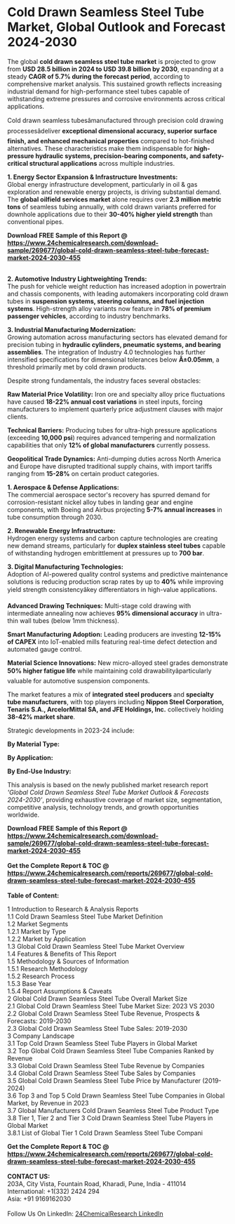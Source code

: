 <h1>Cold Drawn Seamless Steel Tube Market, Global Outlook and Forecast 2024-2030</h1><p>The global <strong>cold drawn seamless steel tube market</strong> is projected to grow from <strong>USD 28.5 billion in 2024 to USD 39.8 billion by 2030</strong>, expanding at a steady <strong>CAGR of 5.7% during the forecast period</strong>, according to comprehensive market analysis. This sustained growth reflects increasing industrial demand for high-performance steel tubes capable of withstanding extreme pressures and corrosive environments across critical applications.</p><p>Cold drawn seamless tubesâmanufactured through precision cold drawing processesâdeliver <strong>exceptional dimensional accuracy, superior surface finish, and enhanced mechanical properties</strong> compared to hot-finished alternatives. These characteristics make them indispensable for <strong>high-pressure hydraulic systems, precision-bearing components, and safety-critical structural applications</strong> across multiple industries.</p><p><strong>1. Energy Sector Expansion &amp; Infrastructure Investments:</strong><br>
Global energy infrastructure development, particularly in oil &amp; gas exploration and renewable energy projects, is driving substantial demand. The <strong>global oilfield services market</strong> alone requires over <strong>2.3 million metric tons</strong> of seamless tubing annually, with cold drawn variants preferred for downhole applications due to their <strong>30-40% higher yield strength</strong> than conventional pipes.</p><div><b>Download FREE Sample of this Report @ 
            <a href="https://www.24chemicalresearch.com/download-sample/269677/global-cold-drawn-seamless-steel-tube-forecast-market-2024-2030-455">
            https://www.24chemicalresearch.com/download-sample/269677/global-cold-drawn-seamless-steel-tube-forecast-market-2024-2030-455</a></b></div><br><p><strong>2. Automotive Industry Lightweighting Trends:</strong><br>
The push for vehicle weight reduction has increased adoption in powertrain and chassis components, with leading automakers incorporating cold drawn tubes in <strong>suspension systems, steering columns, and fuel injection systems</strong>. High-strength alloy variants now feature in <strong>78% of premium passenger vehicles</strong>, according to industry benchmarks.</p><p><strong>3. Industrial Manufacturing Modernization:</strong><br>
Growing automation across manufacturing sectors has elevated demand for precision tubing in <strong>hydraulic cylinders, pneumatic systems, and bearing assemblies</strong>. The integration of Industry 4.0 technologies has further intensified specifications for dimensional tolerances below <strong>Â±0.05mm</strong>, a threshold primarily met by cold drawn products.</p><p>Despite strong fundamentals, the industry faces several obstacles:</p><p><strong>Raw Material Price Volatility:</strong> Iron ore and specialty alloy price fluctuations have caused <strong>18-22% annual cost variations</strong> in steel inputs, forcing manufacturers to implement quarterly price adjustment clauses with major clients.</p><p><strong>Technical Barriers:</strong> Producing tubes for ultra-high pressure applications (exceeding <strong>10,000 psi</strong>) requires advanced tempering and normalization capabilities that only <strong>12% of global manufacturers</strong> currently possess.</p><p><strong>Geopolitical Trade Dynamics:</strong> Anti-dumping duties across North America and Europe have disrupted traditional supply chains, with import tariffs ranging from <strong>15-28%</strong> on certain product categories.</p><p><strong>1. Aerospace &amp; Defense Applications:</strong><br>
The commercial aerospace sector's recovery has spurred demand for corrosion-resistant nickel alloy tubes in landing gear and engine components, with Boeing and Airbus projecting <strong>5-7% annual increases</strong> in tube consumption through 2030.</p><p><strong>2. Renewable Energy Infrastructure:</strong><br>
Hydrogen energy systems and carbon capture technologies are creating new demand streams, particularly for <strong>duplex stainless steel tubes</strong> capable of withstanding hydrogen embrittlement at pressures up to <strong>700 bar</strong>.</p><p><strong>3. Digital Manufacturing Technologies:</strong><br>
Adoption of AI-powered quality control systems and predictive maintenance solutions is reducing production scrap rates by up to <strong>40%</strong> while improving yield strength consistencyâkey differentiators in high-value applications.</p><p><strong>Advanced Drawing Techniques:</strong> Multi-stage cold drawing with intermediate annealing now achieves <strong>95% dimensional accuracy</strong> in ultra-thin wall tubes (below 1mm thickness).</p><p><strong>Smart Manufacturing Adoption:</strong> Leading producers are investing <strong>12-15% of CAPEX</strong> into IoT-enabled mills featuring real-time defect detection and automated gauge control.</p><p><strong>Material Science Innovations:</strong> New micro-alloyed steel grades demonstrate <strong>50% higher fatigue life</strong> while maintaining cold drawabilityâparticularly valuable for automotive suspension components.</p><p>The market features a mix of <strong>integrated steel producers</strong> and <strong>specialty tube manufacturers</strong>, with top players including <strong>Nippon Steel Corporation, Tenaris S.A., ArcelorMittal SA, and JFE Holdings, Inc.</strong> collectively holding <strong>38-42% market share</strong>.</p><p>Strategic developments in 2023-24 include:</p><p><strong>By Material Type:</strong></p><p><strong>By Application:</strong></p><p><strong>By End-Use Industry:</strong></p><p>This analysis is based on the newly published market research report <em>'Global Cold Drawn Seamless Steel Tube Market Outlook &amp; Forecasts 2024-2030'</em>, providing exhaustive coverage of market size, segmentation, competitive analysis, technology trends, and growth opportunities worldwide.</p><div><b>Download FREE Sample of this Report @ 
            <a href="https://www.24chemicalresearch.com/download-sample/269677/global-cold-drawn-seamless-steel-tube-forecast-market-2024-2030-455">
            https://www.24chemicalresearch.com/download-sample/269677/global-cold-drawn-seamless-steel-tube-forecast-market-2024-2030-455</a></b></div><br><div><b>Get the Complete Report & TOC @ 
            <a href="https://www.24chemicalresearch.com/reports/269677/global-cold-drawn-seamless-steel-tube-forecast-market-2024-2030-455">
            https://www.24chemicalresearch.com/reports/269677/global-cold-drawn-seamless-steel-tube-forecast-market-2024-2030-455</a></b></div><br>
            <b>Table of Content:</b><p>1 Introduction to Research & Analysis Reports<br />
    1.1 Cold Drawn Seamless Steel Tube Market Definition<br />
    1.2 Market Segments<br />
        1.2.1 Market by Type<br />
        1.2.2 Market by Application<br />
    1.3 Global Cold Drawn Seamless Steel Tube Market Overview<br />
    1.4 Features & Benefits of This Report<br />
    1.5 Methodology & Sources of Information<br />
        1.5.1 Research Methodology<br />
        1.5.2 Research Process<br />
        1.5.3 Base Year<br />
        1.5.4 Report Assumptions & Caveats<br />
2 Global Cold Drawn Seamless Steel Tube Overall Market Size<br />
    2.1 Global Cold Drawn Seamless Steel Tube Market Size: 2023 VS 2030<br />
    2.2 Global Cold Drawn Seamless Steel Tube Revenue, Prospects & Forecasts: 2019-2030<br />
    2.3 Global Cold Drawn Seamless Steel Tube Sales: 2019-2030<br />
3 Company Landscape<br />
    3.1 Top Cold Drawn Seamless Steel Tube Players in Global Market<br />
    3.2 Top Global Cold Drawn Seamless Steel Tube Companies Ranked by Revenue<br />
    3.3 Global Cold Drawn Seamless Steel Tube Revenue by Companies<br />
    3.4 Global Cold Drawn Seamless Steel Tube Sales by Companies<br />
    3.5 Global Cold Drawn Seamless Steel Tube Price by Manufacturer (2019-2024)<br />
    3.6 Top 3 and Top 5 Cold Drawn Seamless Steel Tube Companies in Global Market, by Revenue in 2023<br />
    3.7 Global Manufacturers Cold Drawn Seamless Steel Tube Product Type<br />
    3.8 Tier 1, Tier 2 and Tier 3 Cold Drawn Seamless Steel Tube Players in Global Market<br />
        3.8.1 List of Global Tier 1 Cold Drawn Seamless Steel Tube Compani</p><div><b>Get the Complete Report & TOC @ 
            <a href="https://www.24chemicalresearch.com/reports/269677/global-cold-drawn-seamless-steel-tube-forecast-market-2024-2030-455">
            https://www.24chemicalresearch.com/reports/269677/global-cold-drawn-seamless-steel-tube-forecast-market-2024-2030-455</a></b></div><br><b>CONTACT US:</b><br>
            203A, City Vista, Fountain Road, Kharadi, Pune, India - 411014<br>
            International: +1(332) 2424 294<br>
            Asia: +91 9169162030 <br><br>
            Follow Us On LinkedIn: <a href="https://www.linkedin.com/company/24chemicalresearch/">24ChemicalResearch LinkedIn</a>